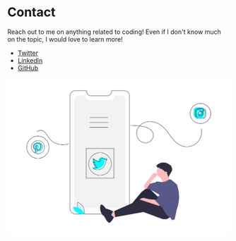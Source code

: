 # Contact

Reach out to me on anything related to coding! Even if I don't know much on the topic, I would love to learn more!

- [Twitter](https://twitter.com/JuliaTorrejon)
- [LinkedIn](https://www.linkedin.com/in/juliatorrejon/)
- [GitHub](https://github.com/JuliaTorrejon)

![](/images/undraw_social_sharing_cyan.png)